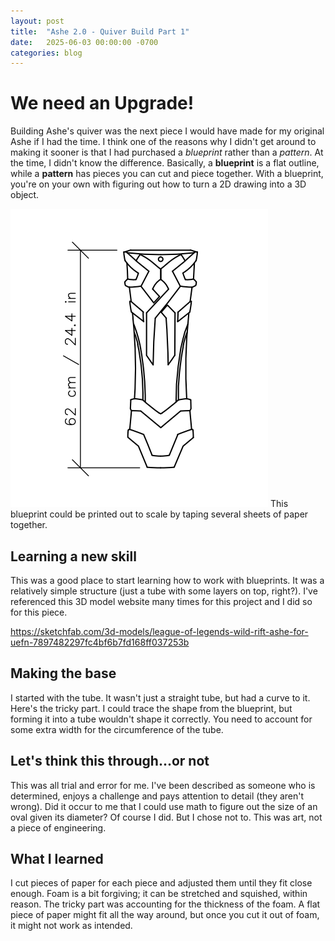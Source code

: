 ```yaml
---
layout: post
title:  "Ashe 2.0 - Quiver Build Part 1"
date:   2025-06-03 00:00:00 -0700
categories: blog
---
```


# We need an Upgrade!

Building Ashe's quiver was the next piece I would have made for my original Ashe if I had the time. I think one of the reasons why I didn't get around to making it sooner is that I had purchased a *blueprint* rather than a *pattern*. At the time, I didn't know the difference. Basically, a **blueprint** is a flat outline, while a **pattern** has pieces you can cut and piece together. With a blueprint, you're on your own with figuring out how to turn a 2D drawing into a 3D object.

![blueprint](/assets/images/blueprint.png)
This blueprint could be printed out to scale by taping several sheets of paper together.

## Learning a new skill

This was a good place to start learning how to work with blueprints. It was a relatively simple structure (just a tube with some layers on top, right?). I've referenced this 3D model website many times for this project and I did so for this piece. 

https://sketchfab.com/3d-models/league-of-legends-wild-rift-ashe-for-uefn-7897482297fc4bf6b7fd168ff037253b

## Making the base

I started with the tube. It wasn't just a straight tube, but had a curve to it. Here's the tricky part. I could trace the shape from the blueprint, but forming it into a tube wouldn't shape it correctly. You need to account for some extra width for the circumference of the tube. 

## Let's think this through...or not

This was all trial and error for me. I've been described as someone who is determined, enjoys a challenge and pays attention to detail (they aren't wrong). Did it occur to me that I could use math to figure out the size of an oval given its diameter? Of course I did. But I chose not to. This was art, not a piece of engineering.

## What I learned

I cut pieces of paper for each piece and adjusted them until they fit close enough. Foam is a bit forgiving; it can be stretched and squished, within reason. The tricky part was accounting for the thickness of the foam. A flat piece of paper might fit all the way around, but once you cut it out of foam, it might not work as intended.